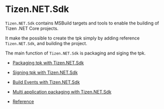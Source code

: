 # Tizen.NET.Sdk

`Tizen.NET.Sdk` contains MSBuild targets and tools to enable the building of Tizen .NET Core projects.

It make the possible to create the tpk simply by adding reference `Tizen.NET.Sdk`, and building the project.

The main function of `Tizen.NET.Sdk` is packaging and siging the tpk.

- [Packaging tpk with Tizen.NET.Sdk](./tizen.net.sdk-packaging-tpk.md)

- [Signing tpk with Tizen.NET.Sdk](./tizen.net.sdk-signing-tpk.md)

- [Build Events with Tizen.NET.Sdk](./tizen.net.sdk-buildevent.md)

- [Multi application packaging with Tizen.NET.Sdk](./tizen.net.sdk-packaging-multiapp.md)

- [Reference](./tizen.net.sdk-reference.md)
